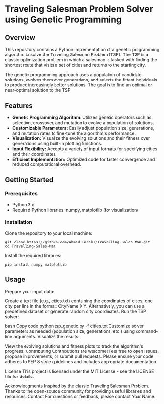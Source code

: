 # Traveling Salesman Problem Solver using Genetic Programming

## Overview
This repository contains a Python implementation of a genetic programming algorithm to solve the Traveling Salesman Problem (TSP). The TSP is a classic optimization problem in which a salesman is tasked with finding the shortest route that visits a set of cities and returns to the starting city.

The genetic programming approach uses a population of candidate solutions, evolves them over generations, and selects the fittest individuals to produce increasingly better solutions. The goal is to find an optimal or near-optimal solution to the TSP

## Features
- **Genetic Programming Algorithm:** Utilizes genetic operators such as selection, crossover, and mutation to evolve a population of solutions.
- **Customizable Parameters:** Easily adjust population size, generations, and mutation rates to fine-tune the algorithm's performance.
- **Visualization:** Visualize the evolving solutions and their fitness over generations using built-in plotting functions.
- **Input Flexibility:** Accepts a variety of input formats for specifying cities and their coordinates.
- **Efficient Implementation:** Optimized code for faster convergence and reduced computational overhead.

## Getting Started
### Prerequisites
- Python 3.x
- Required Python libraries: numpy, matplotlib (for visualization)
### Installation
Clone the repository to your local machine:

```
git clone https://github.com/Ahmed-Tarek1/Travelling-Sales-Man.git
cd Travelling-Sales-Man
```

Install the required libraries:

```
pip install numpy matplotlib
```
## Usage
Prepare your input data:

Create a text file (e.g., cities.txt) containing the coordinates of cities, one city per line in the format: CityName X Y.
Alternatively, you can use a predefined dataset or generate random city coordinates.
Run the TSP solver:

bash
Copy code
python tsp_genetic.py -f cities.txt
Customize solver parameters as needed (population size, generations, etc.) using command-line arguments.
Visualize the results:

View the evolving solutions and fitness plots to track the algorithm's progress.
Contributing
Contributions are welcome! Feel free to open issues, propose improvements, or submit pull requests. Please ensure your code adheres to PEP 8 style guidelines and includes appropriate documentation.

License
This project is licensed under the MIT License - see the LICENSE file for details.

Acknowledgments
Inspired by the classic Traveling Salesman Problem.
Thanks to the open-source community for providing useful libraries and resources.
Contact
For questions or feedback, please contact Your Name.
